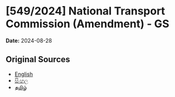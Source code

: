 # [549/2024] National Transport Commission (Amendment) - GS

**Date:** 2024-08-28

## Original Sources

- [English](https://documents.gov.lk/view/bills/2024/8/549-2024_E.pdf)
- [සිංහල](https://documents.gov.lk/view/bills/2024/8/549-2024_S.pdf)
- [தமிழ்](https://documents.gov.lk/view/bills/2024/8/549-2024_T.pdf)
